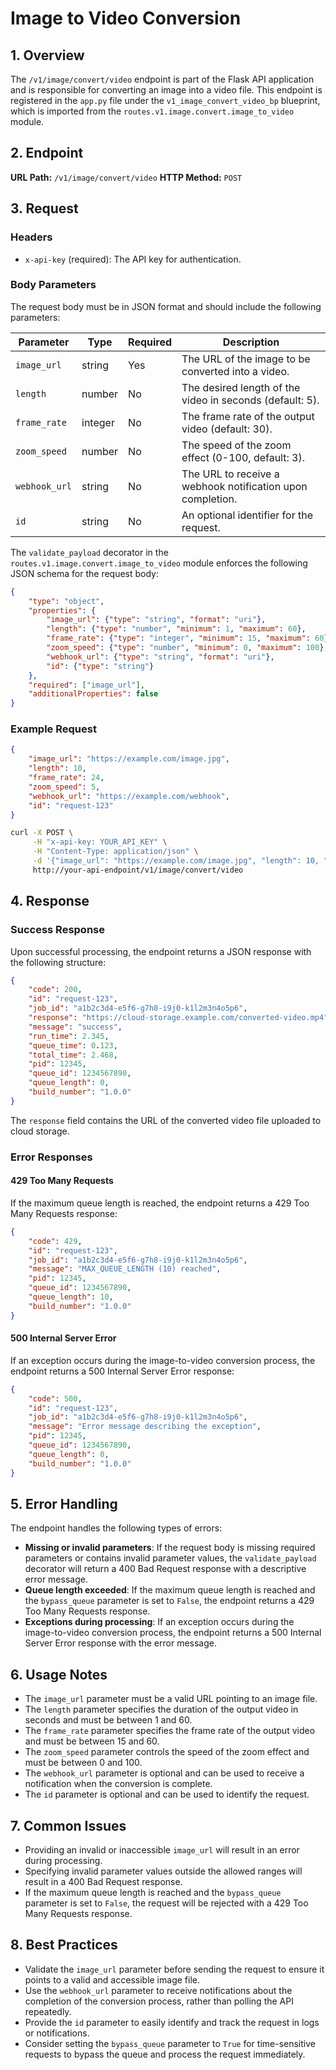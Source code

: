 ﻿# Image to Video Conversion

## 1. Overview

The `/v1/image/convert/video` endpoint is part of the Flask API application and is responsible for converting an image into a video file. This endpoint is registered in the `app.py` file under the `v1_image_convert_video_bp` blueprint, which is imported from the `routes.v1.image.convert.image_to_video` module.

## 2. Endpoint

**URL Path:** `/v1/image/convert/video`
**HTTP Method:** `POST`

## 3. Request

### Headers

- `x-api-key` (required): The API key for authentication.

### Body Parameters

The request body must be in JSON format and should include the following parameters:

| Parameter   | Type   | Required | Description                                                  |
|-------------|--------|----------|--------------------------------------------------------------|
| `image_url` | string | Yes      | The URL of the image to be converted into a video.          |
| `length`    | number | No       | The desired length of the video in seconds (default: 5).    |
| `frame_rate`| integer| No       | The frame rate of the output video (default: 30).           |
| `zoom_speed`| number | No       | The speed of the zoom effect (0-100, default: 3).           |
| `webhook_url`| string| No       | The URL to receive a webhook notification upon completion.  |
| `id`        | string | No       | An optional identifier for the request.                      |

The `validate_payload` decorator in the `routes.v1.image.convert.image_to_video` module enforces the following JSON schema for the request body:

```json
{
    "type": "object",
    "properties": {
        "image_url": {"type": "string", "format": "uri"},
        "length": {"type": "number", "minimum": 1, "maximum": 60},
        "frame_rate": {"type": "integer", "minimum": 15, "maximum": 60},
        "zoom_speed": {"type": "number", "minimum": 0, "maximum": 100},
        "webhook_url": {"type": "string", "format": "uri"},
        "id": {"type": "string"}
    },
    "required": ["image_url"],
    "additionalProperties": false
}
```

### Example Request

```json
{
    "image_url": "https://example.com/image.jpg",
    "length": 10,
    "frame_rate": 24,
    "zoom_speed": 5,
    "webhook_url": "https://example.com/webhook",
    "id": "request-123"
}
```

```bash
curl -X POST \
     -H "x-api-key: YOUR_API_KEY" \
     -H "Content-Type: application/json" \
     -d '{"image_url": "https://example.com/image.jpg", "length": 10, "frame_rate": 24, "zoom_speed": 5, "webhook_url": "https://example.com/webhook", "id": "request-123"}' \
     http://your-api-endpoint/v1/image/convert/video
```

## 4. Response

### Success Response

Upon successful processing, the endpoint returns a JSON response with the following structure:

```json
{
    "code": 200,
    "id": "request-123",
    "job_id": "a1b2c3d4-e5f6-g7h8-i9j0-k1l2m3n4o5p6",
    "response": "https://cloud-storage.example.com/converted-video.mp4",
    "message": "success",
    "run_time": 2.345,
    "queue_time": 0.123,
    "total_time": 2.468,
    "pid": 12345,
    "queue_id": 1234567890,
    "queue_length": 0,
    "build_number": "1.0.0"
}
```

The `response` field contains the URL of the converted video file uploaded to cloud storage.

### Error Responses

#### 429 Too Many Requests

If the maximum queue length is reached, the endpoint returns a 429 Too Many Requests response:

```json
{
    "code": 429,
    "id": "request-123",
    "job_id": "a1b2c3d4-e5f6-g7h8-i9j0-k1l2m3n4o5p6",
    "message": "MAX_QUEUE_LENGTH (10) reached",
    "pid": 12345,
    "queue_id": 1234567890,
    "queue_length": 10,
    "build_number": "1.0.0"
}
```

#### 500 Internal Server Error

If an exception occurs during the image-to-video conversion process, the endpoint returns a 500 Internal Server Error response:

```json
{
    "code": 500,
    "id": "request-123",
    "job_id": "a1b2c3d4-e5f6-g7h8-i9j0-k1l2m3n4o5p6",
    "message": "Error message describing the exception",
    "pid": 12345,
    "queue_id": 1234567890,
    "queue_length": 0,
    "build_number": "1.0.0"
}
```

## 5. Error Handling

The endpoint handles the following types of errors:

- **Missing or invalid parameters**: If the request body is missing required parameters or contains invalid parameter values, the `validate_payload` decorator will return a 400 Bad Request response with a descriptive error message.
- **Queue length exceeded**: If the maximum queue length is reached and the `bypass_queue` parameter is set to `False`, the endpoint returns a 429 Too Many Requests response.
- **Exceptions during processing**: If an exception occurs during the image-to-video conversion process, the endpoint returns a 500 Internal Server Error response with the error message.

## 6. Usage Notes

- The `image_url` parameter must be a valid URL pointing to an image file.
- The `length` parameter specifies the duration of the output video in seconds and must be between 1 and 60.
- The `frame_rate` parameter specifies the frame rate of the output video and must be between 15 and 60.
- The `zoom_speed` parameter controls the speed of the zoom effect and must be between 0 and 100.
- The `webhook_url` parameter is optional and can be used to receive a notification when the conversion is complete.
- The `id` parameter is optional and can be used to identify the request.

## 7. Common Issues

- Providing an invalid or inaccessible `image_url` will result in an error during processing.
- Specifying invalid parameter values outside the allowed ranges will result in a 400 Bad Request response.
- If the maximum queue length is reached and the `bypass_queue` parameter is set to `False`, the request will be rejected with a 429 Too Many Requests response.

## 8. Best Practices

- Validate the `image_url` parameter before sending the request to ensure it points to a valid and accessible image file.
- Use the `webhook_url` parameter to receive notifications about the completion of the conversion process, rather than polling the API repeatedly.
- Provide the `id` parameter to easily identify and track the request in logs or notifications.
- Consider setting the `bypass_queue` parameter to `True` for time-sensitive requests to bypass the queue and process the request immediately.
